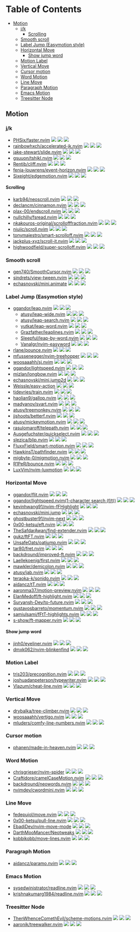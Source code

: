 # Table of Contents

<!-- toc -->

- [Motion](#motion)
  - [j/k](#jk)
    - [Scrolling](#scrolling)
  - [Smooth scroll](#smooth-scroll)
  - [Label Jump (Easymotion style)](#label-jump-easymotion-style)
  - [Horizontal Move](#horizontal-move)
    - [Show jump word](#show-jump-word)
  - [Motion Label](#motion-label)
  - [Vertical Move](#vertical-move)
  - [Cursor motion](#cursor-motion)
  - [Word Motion](#word-motion)
  - [Line Move](#line-move)
  - [Paragraph Motion](#paragraph-motion)
  - [Emacs Motion](#emacs-motion)
  - [Treesitter Node](#treesitter-node)

<!-- tocstop -->

## Motion

### j/k

- [PHSix/faster.nvim](https://github.com/PHSix/faster.nvim) ![](https://img.shields.io/github/stars/PHSix/faster.nvim) ![](https://img.shields.io/github/last-commit/PHSix/faster.nvim) ![](https://img.shields.io/github/commit-activity/y/PHSix/faster.nvim)
- [rainbowhxch/accelerated-jk.nvim](https://github.com/rainbowhxch/accelerated-jk.nvim) ![](https://img.shields.io/github/stars/rainbowhxch/accelerated-jk.nvim) ![](https://img.shields.io/github/last-commit/rainbowhxch/accelerated-jk.nvim) ![](https://img.shields.io/github/commit-activity/y/rainbowhxch/accelerated-jk.nvim)
- [jake-stewart/slide.nvim](https://github.com/jake-stewart/slide.nvim) ![](https://img.shields.io/github/stars/jake-stewart/slide.nvim) ![](https://img.shields.io/github/last-commit/jake-stewart/slide.nvim) ![](https://img.shields.io/github/commit-activity/y/jake-stewart/slide.nvim)
- [gsuuon/tshjkl.nvim](https://github.com/gsuuon/tshjkl.nvim) ![](https://img.shields.io/github/stars/gsuuon/tshjkl.nvim) ![](https://img.shields.io/github/last-commit/gsuuon/tshjkl.nvim) ![](https://img.shields.io/github/commit-activity/y/gsuuon/tshjkl.nvim)
- [Rentib/cliff.nvim](https://github.com/Rentib/cliff.nvim) ![](https://img.shields.io/github/stars/Rentib/cliff.nvim) ![](https://img.shields.io/github/last-commit/Rentib/cliff.nvim) ![](https://img.shields.io/github/commit-activity/y/Rentib/cliff.nvim)
- [fenja-louwrens/event-horizon.nvim](https://github.com/fenja-louwrens/event-horizon.nvim) ![](https://img.shields.io/github/stars/fenja-louwrens/event-horizon.nvim) ![](https://img.shields.io/github/last-commit/fenja-louwrens/event-horizon.nvim) ![](https://img.shields.io/github/commit-activity/y/fenja-louwrens/event-horizon.nvim)
- [Sixeight/edgemotion.nvim](https://github.com/Sixeight/edgemotion.nvim) ![](https://img.shields.io/github/stars/Sixeight/edgemotion.nvim) ![](https://img.shields.io/github/last-commit/Sixeight/edgemotion.nvim) ![](https://img.shields.io/github/commit-activity/y/Sixeight/edgemotion.nvim)

#### Scrolling

- [karb94/neoscroll.nvim](https://github.com/karb94/neoscroll.nvim) ![](https://img.shields.io/github/stars/karb94/neoscroll.nvim) ![](https://img.shields.io/github/last-commit/karb94/neoscroll.nvim) ![](https://img.shields.io/github/commit-activity/y/karb94/neoscroll.nvim)
- [declancm/cinnamon.nvim](https://github.com/declancm/cinnamon.nvim) ![](https://img.shields.io/github/stars/declancm/cinnamon.nvim) ![](https://img.shields.io/github/last-commit/declancm/cinnamon.nvim) ![](https://img.shields.io/github/commit-activity/y/declancm/cinnamon.nvim)
- [plax-00/endscroll.nvim](https://github.com/plax-00/endscroll.nvim) ![](https://img.shields.io/github/stars/plax-00/endscroll.nvim) ![](https://img.shields.io/github/last-commit/plax-00/endscroll.nvim) ![](https://img.shields.io/github/commit-activity/y/plax-00/endscroll.nvim)
- [nullchilly/fsread.nvim](https://github.com/nullchilly/fsread.nvim) ![](https://img.shields.io/github/stars/nullchilly/fsread.nvim) ![](https://img.shields.io/github/last-commit/nullchilly/fsread.nvim) ![](https://img.shields.io/github/commit-activity/y/nullchilly/fsread.nvim)
- [nkakouros-original/scrollofffraction.nvim](https://github.com/nkakouros-original/scrollofffraction.nvim) ![](https://img.shields.io/github/stars/nkakouros-original/scrollofffraction.nvim) ![](https://img.shields.io/github/last-commit/nkakouros-original/scrollofffraction.nvim) ![](https://img.shields.io/github/commit-activity/y/nkakouros-original/scrollofffraction.nvim)
- [niuiic/scroll.nvim](https://github.com/niuiic/scroll.nvim) ![](https://img.shields.io/github/stars/niuiic/scroll.nvim) ![](https://img.shields.io/github/last-commit/niuiic/scroll.nvim) ![](https://img.shields.io/github/commit-activity/y/niuiic/scroll.nvim)
- [tonymajestro/smart-scrolloff.nvim](https://github.com/tonymajestro/smart-scrolloff.nvim) ![](https://img.shields.io/github/stars/tonymajestro/smart-scrolloff.nvim) ![](https://img.shields.io/github/last-commit/tonymajestro/smart-scrolloff.nvim) ![](https://img.shields.io/github/commit-activity/y/tonymajestro/smart-scrolloff.nvim)
- [jackplus-xyz/scroll-it.nvim](https://github.com/jackplus-xyz/scroll-it.nvim) ![](https://img.shields.io/github/stars/jackplus-xyz/scroll-it.nvim) ![](https://img.shields.io/github/last-commit/jackplus-xyz/scroll-it.nvim) ![](https://img.shields.io/github/commit-activity/y/jackplus-xyz/scroll-it.nvim)
- [highwoodfield/super-scrolloff.nvim](https://github.com/highwoodfield/super-scrolloff.nvim) ![](https://img.shields.io/github/stars/highwoodfield/super-scrolloff.nvim) ![](https://img.shields.io/github/last-commit/highwoodfield/super-scrolloff.nvim) ![](https://img.shields.io/github/commit-activity/y/highwoodfield/super-scrolloff.nvim)

### Smooth scroll

- [gen740/SmoothCursor.nvim](https://github.com/gen740/SmoothCursor.nvim) ![](https://img.shields.io/github/stars/gen740/SmoothCursor.nvim) ![](https://img.shields.io/github/last-commit/gen740/SmoothCursor.nvim) ![](https://img.shields.io/github/commit-activity/y/gen740/SmoothCursor.nvim)
- [sindrets/view-tween.nvim](https://github.com/sindrets/view-tween.nvim) ![](https://img.shields.io/github/stars/sindrets/view-tween.nvim) ![](https://img.shields.io/github/last-commit/sindrets/view-tween.nvim) ![](https://img.shields.io/github/commit-activity/y/sindrets/view-tween.nvim)
- [echasnovski/mini.animate](https://github.com/echasnovski/mini.animate) ![](https://img.shields.io/github/stars/echasnovski/mini.animate) ![](https://img.shields.io/github/last-commit/echasnovski/mini.animate) ![](https://img.shields.io/github/commit-activity/y/echasnovski/mini.animate)

### Label Jump (Easymotion style)

- [ggandor/leap.nvim](https://github.com/ggandor/leap.nvim) ![](https://img.shields.io/github/stars/ggandor/leap.nvim) ![](https://img.shields.io/github/last-commit/ggandor/leap.nvim) ![](https://img.shields.io/github/commit-activity/y/ggandor/leap.nvim)
  - [atusy/leap-wide.nvim](https://github.com/atusy/leap-wide.nvim) ![](https://img.shields.io/github/stars/atusy/leap-wide.nvim) ![](https://img.shields.io/github/last-commit/atusy/leap-wide.nvim) ![](https://img.shields.io/github/commit-activity/y/atusy/leap-wide.nvim)
  - [atusy/leap-search.nvim](https://github.com/atusy/leap-search.nvim) ![](https://img.shields.io/github/stars/atusy/leap-search.nvim) ![](https://img.shields.io/github/last-commit/atusy/leap-search.nvim) ![](https://img.shields.io/github/commit-activity/y/atusy/leap-search.nvim)
  - [yutkat/leap-word.nvim](https://github.com/yutkat/leap-word.nvim) ![](https://img.shields.io/github/stars/yutkat/leap-word.nvim) ![](https://img.shields.io/github/last-commit/yutkat/leap-word.nvim) ![](https://img.shields.io/github/commit-activity/y/yutkat/leap-word.nvim)
  - [Grazfather/leaplines.nvim](https://github.com/Grazfather/leaplines.nvim) ![](https://img.shields.io/github/stars/Grazfather/leaplines.nvim) ![](https://img.shields.io/github/last-commit/Grazfather/leaplines.nvim) ![](https://img.shields.io/github/commit-activity/y/Grazfather/leaplines.nvim)
  - [Sleepful/leap-by-word.nvim](https://github.com/Sleepful/leap-by-word.nvim) ![](https://img.shields.io/github/stars/Sleepful/leap-by-word.nvim) ![](https://img.shields.io/github/last-commit/Sleepful/leap-by-word.nvim) ![](https://img.shields.io/github/commit-activity/y/Sleepful/leap-by-word.nvim)
  - [VanaIgr/nvim-easyword](https://github.com/VanaIgr/nvim-easyword) ![](https://img.shields.io/github/stars/VanaIgr/nvim-easyword) ![](https://img.shields.io/github/last-commit/VanaIgr/nvim-easyword) ![](https://img.shields.io/github/commit-activity/y/VanaIgr/nvim-easyword)
- [rlane/pounce.nvim](https://github.com/rlane/pounce.nvim) ![](https://img.shields.io/github/stars/rlane/pounce.nvim) ![](https://img.shields.io/github/last-commit/rlane/pounce.nvim) ![](https://img.shields.io/github/commit-activity/y/rlane/pounce.nvim)
- [mfussenegger/nvim-treehopper](https://github.com/mfussenegger/nvim-treehopper) ![](https://img.shields.io/github/stars/mfussenegger/nvim-treehopper) ![](https://img.shields.io/github/last-commit/mfussenegger/nvim-treehopper) ![](https://img.shields.io/github/commit-activity/y/mfussenegger/nvim-treehopper)
- [woosaaahh/sj.nvim](https://github.com/woosaaahh/sj.nvim) ![](https://img.shields.io/github/stars/woosaaahh/sj.nvim) ![](https://img.shields.io/github/last-commit/woosaaahh/sj.nvim) ![](https://img.shields.io/github/commit-activity/y/woosaaahh/sj.nvim)
- [ggandor/lightspeed.nvim](https://github.com/ggandor/lightspeed.nvim) ![](https://img.shields.io/github/stars/ggandor/lightspeed.nvim) ![](https://img.shields.io/github/last-commit/ggandor/lightspeed.nvim) ![](https://img.shields.io/github/commit-activity/y/ggandor/lightspeed.nvim)
- [mizlan/longbow.nvim](https://github.com/mizlan/longbow.nvim) ![](https://img.shields.io/github/stars/mizlan/longbow.nvim) ![](https://img.shields.io/github/last-commit/mizlan/longbow.nvim) ![](https://img.shields.io/github/commit-activity/y/mizlan/longbow.nvim)
- [echasnovski/mini.jump2d](https://github.com/echasnovski/mini.jump2d) ![](https://img.shields.io/github/stars/echasnovski/mini.jump2d) ![](https://img.shields.io/github/last-commit/echasnovski/mini.jump2d) ![](https://img.shields.io/github/commit-activity/y/echasnovski/mini.jump2d)
- [Weissle/easy-action](https://github.com/Weissle/easy-action) ![](https://img.shields.io/github/stars/Weissle/easy-action) ![](https://img.shields.io/github/last-commit/Weissle/easy-action) ![](https://img.shields.io/github/commit-activity/y/Weissle/easy-action)
- [tjdevries/train.nvim](https://github.com/tjdevries/train.nvim) ![](https://img.shields.io/github/stars/tjdevries/train.nvim) ![](https://img.shields.io/github/last-commit/tjdevries/train.nvim) ![](https://img.shields.io/github/commit-activity/y/tjdevries/train.nvim)
- [haolian9/gallop.nvim](https://github.com/haolian9/gallop.nvim) ![](https://img.shields.io/github/stars/haolian9/gallop.nvim) ![](https://img.shields.io/github/last-commit/haolian9/gallop.nvim) ![](https://img.shields.io/github/commit-activity/y/haolian9/gallop.nvim)
- [madyanov/svart.nvim](https://github.com/madyanov/svart.nvim) ![](https://img.shields.io/github/stars/madyanov/svart.nvim) ![](https://img.shields.io/github/last-commit/madyanov/svart.nvim) ![](https://img.shields.io/github/commit-activity/y/madyanov/svart.nvim)
- [atusy/treemonkey.nvim](https://github.com/atusy/treemonkey.nvim) ![](https://img.shields.io/github/stars/atusy/treemonkey.nvim) ![](https://img.shields.io/github/last-commit/atusy/treemonkey.nvim) ![](https://img.shields.io/github/commit-activity/y/atusy/treemonkey.nvim)
- [jjshoots/betterf.nvim](https://github.com/jjshoots/betterf.nvim) ![](https://img.shields.io/github/stars/jjshoots/betterf.nvim) ![](https://img.shields.io/github/last-commit/jjshoots/betterf.nvim) ![](https://img.shields.io/github/commit-activity/y/jjshoots/betterf.nvim)
- [atusy/mickeymotion.nvim](https://github.com/atusy/mickeymotion.nvim) ![](https://img.shields.io/github/stars/atusy/mickeymotion.nvim) ![](https://img.shields.io/github/last-commit/atusy/mickeymotion.nvim) ![](https://img.shields.io/github/commit-activity/y/atusy/mickeymotion.nvim)
- [rasulomaroff/telepath.nvim](https://github.com/rasulomaroff/telepath.nvim) ![](https://img.shields.io/github/stars/rasulomaroff/telepath.nvim) ![](https://img.shields.io/github/last-commit/rasulomaroff/telepath.nvim) ![](https://img.shields.io/github/commit-activity/y/rasulomaroff/telepath.nvim)
- [Ausgefuchster/quickselect.nvim](https://github.com/Ausgefuchster/quickselect.nvim) ![](https://img.shields.io/github/stars/Ausgefuchster/quickselect.nvim) ![](https://img.shields.io/github/last-commit/Ausgefuchster/quickselect.nvim) ![](https://img.shields.io/github/commit-activity/y/Ausgefuchster/quickselect.nvim)
- [slezica/blip.nvim](https://github.com/slezica/blip.nvim) ![](https://img.shields.io/github/stars/slezica/blip.nvim) ![](https://img.shields.io/github/last-commit/slezica/blip.nvim) ![](https://img.shields.io/github/commit-activity/y/slezica/blip.nvim)
- [FluxxField/smart-motion.nvim](https://github.com/FluxxField/smart-motion.nvim) ![](https://img.shields.io/github/stars/FluxxField/smart-motion.nvim) ![](https://img.shields.io/github/last-commit/FluxxField/smart-motion.nvim) ![](https://img.shields.io/github/commit-activity/y/FluxxField/smart-motion.nvim)
- [HawkinsT/pathfinder.nvim](https://github.com/HawkinsT/pathfinder.nvim) ![](https://img.shields.io/github/stars/HawkinsT/pathfinder.nvim) ![](https://img.shields.io/github/last-commit/HawkinsT/pathfinder.nvim) ![](https://img.shields.io/github/commit-activity/y/HawkinsT/pathfinder.nvim)
- [migbyte-0/migmotion.nvim](https://github.com/migbyte-0/migmotion.nvim) ![](https://img.shields.io/github/stars/migbyte-0/migmotion.nvim) ![](https://img.shields.io/github/last-commit/migbyte-0/migmotion.nvim) ![](https://img.shields.io/github/commit-activity/y/migbyte-0/migmotion.nvim)
- [R1PeR/bounce.nvim](https://github.com/R1PeR/bounce.nvim) ![](https://img.shields.io/github/stars/R1PeR/bounce.nvim) ![](https://img.shields.io/github/last-commit/R1PeR/bounce.nvim) ![](https://img.shields.io/github/commit-activity/y/R1PeR/bounce.nvim)
- [LuxVim/nvim-luxmotion](https://github.com/LuxVim/nvim-luxmotion) ![](https://img.shields.io/github/stars/LuxVim/nvim-luxmotion) ![](https://img.shields.io/github/last-commit/LuxVim/nvim-luxmotion) ![](https://img.shields.io/github/commit-activity/y/LuxVim/nvim-luxmotion)

### Horizontal Move

- [ggandor/flit.nvim](https://github.com/ggandor/flit.nvim) ![](https://img.shields.io/github/stars/ggandor/flit.nvim) ![](https://img.shields.io/github/last-commit/ggandor/flit.nvim) ![](https://img.shields.io/github/commit-activity/y/ggandor/flit.nvim)
- [ggandor/lightspeed.nvim(1-character search (f/t))](https://github.com/ggandor/lightspeed.nvim) ![](https://img.shields.io/github/stars/ggandor/lightspeed.nvim) ![](https://img.shields.io/github/last-commit/ggandor/lightspeed.nvim) ![](https://img.shields.io/github/commit-activity/y/ggandor/lightspeed.nvim)
- [kevinhwang91/nvim-fFHighlight](https://github.com/kevinhwang91/nvim-fFHighlight) ![](https://img.shields.io/github/stars/kevinhwang91/nvim-fFHighlight) ![](https://img.shields.io/github/last-commit/kevinhwang91/nvim-fFHighlight) ![](https://img.shields.io/github/commit-activity/y/kevinhwang91/nvim-fFHighlight)
- [echasnovski/mini.jump](https://github.com/echasnovski/mini.jump) ![](https://img.shields.io/github/stars/echasnovski/mini.jump) ![](https://img.shields.io/github/last-commit/echasnovski/mini.jump) ![](https://img.shields.io/github/commit-activity/y/echasnovski/mini.jump)
- [ghostbuster91/nvim-next](https://github.com/ghostbuster91/nvim-next) ![](https://img.shields.io/github/stars/ghostbuster91/nvim-next) ![](https://img.shields.io/github/last-commit/ghostbuster91/nvim-next) ![](https://img.shields.io/github/commit-activity/y/ghostbuster91/nvim-next)
- [0x00-ketsu/eft.nvim](https://github.com/0x00-ketsu/eft.nvim) ![](https://img.shields.io/github/stars/0x00-ketsu/eft.nvim) ![](https://img.shields.io/github/last-commit/0x00-ketsu/eft.nvim) ![](https://img.shields.io/github/commit-activity/y/0x00-ketsu/eft.nvim)
- [TheSafdarAwan/find-extender.nvim](https://github.com/TheSafdarAwan/find-extender.nvim) ![](https://img.shields.io/github/stars/TheSafdarAwan/find-extender.nvim) ![](https://img.shields.io/github/last-commit/TheSafdarAwan/find-extender.nvim) ![](https://img.shields.io/github/commit-activity/y/TheSafdarAwan/find-extender.nvim)
- [gukz/ftFT.nvim](https://github.com/gukz/ftFT.nvim) ![](https://img.shields.io/github/stars/gukz/ftFT.nvim) ![](https://img.shields.io/github/last-commit/gukz/ftFT.nvim) ![](https://img.shields.io/github/commit-activity/y/gukz/ftFT.nvim)
- [UnsafeOats/oatjump.nvim](https://github.com/UnsafeOats/oatjump.nvim) ![](https://img.shields.io/github/stars/UnsafeOats/oatjump.nvim) ![](https://img.shields.io/github/last-commit/UnsafeOats/oatjump.nvim) ![](https://img.shields.io/github/commit-activity/y/UnsafeOats/oatjump.nvim)
- [tar80/fret.nvim](https://github.com/tar80/fret.nvim) ![](https://img.shields.io/github/stars/tar80/fret.nvim) ![](https://img.shields.io/github/last-commit/tar80/fret.nvim) ![](https://img.shields.io/github/commit-activity/y/tar80/fret.nvim)
- [backdround/improved-ft.nvim](https://github.com/backdround/improved-ft.nvim) ![](https://img.shields.io/github/stars/backdround/improved-ft.nvim) ![](https://img.shields.io/github/last-commit/backdround/improved-ft.nvim) ![](https://img.shields.io/github/commit-activity/y/backdround/improved-ft.nvim)
- [Laellekoenig/first.nvim](https://github.com/Laellekoenig/first.nvim) ![](https://img.shields.io/github/stars/Laellekoenig/first.nvim) ![](https://img.shields.io/github/last-commit/Laellekoenig/first.nvim) ![](https://img.shields.io/github/commit-activity/y/Laellekoenig/first.nvim)
- [mawkler/demicolon.nvim](https://github.com/mawkler/demicolon.nvim) ![](https://img.shields.io/github/stars/mawkler/demicolon.nvim) ![](https://img.shields.io/github/last-commit/mawkler/demicolon.nvim) ![](https://img.shields.io/github/commit-activity/y/mawkler/demicolon.nvim)
- [atusy/jab.nvim](https://github.com/atusy/jab.nvim) ![](https://img.shields.io/github/stars/atusy/jab.nvim) ![](https://img.shields.io/github/last-commit/atusy/jab.nvim) ![](https://img.shields.io/github/commit-activity/y/atusy/jab.nvim)
- [teraoka-k/sonido.nvim](https://github.com/teraoka-k/sonido.nvim) ![](https://img.shields.io/github/stars/teraoka-k/sonido.nvim) ![](https://img.shields.io/github/last-commit/teraoka-k/sonido.nvim) ![](https://img.shields.io/github/commit-activity/y/teraoka-k/sonido.nvim)
- [aidancz/tT.nvim](https://github.com/aidancz/tT.nvim) ![](https://img.shields.io/github/stars/aidancz/tT.nvim) ![](https://img.shields.io/github/last-commit/aidancz/tT.nvim) ![](https://img.shields.io/github/commit-activity/y/aidancz/tT.nvim)
- [aaronma37/motion-preview.nvim](https://github.com/aaronma37/motion-preview.nvim) ![](https://img.shields.io/github/stars/aaronma37/motion-preview.nvim) ![](https://img.shields.io/github/last-commit/aaronma37/motion-preview.nvim) ![](https://img.shields.io/github/commit-activity/y/aaronma37/motion-preview.nvim)
- [ElanMedoff/ft-highlight.nvim](https://github.com/ElanMedoff/ft-highlight.nvim) ![](https://img.shields.io/github/stars/ElanMedoff/ft-highlight.nvim) ![](https://img.shields.io/github/last-commit/ElanMedoff/ft-highlight.nvim) ![](https://img.shields.io/github/commit-activity/y/ElanMedoff/ft-highlight.nvim)
- [Suryansh-Dey/to-future.nvim](https://github.com/Suryansh-Dey/to-future.nvim) ![](https://img.shields.io/github/stars/Suryansh-Dey/to-future.nvim) ![](https://img.shields.io/github/last-commit/Suryansh-Dey/to-future.nvim) ![](https://img.shields.io/github/commit-activity/y/Suryansh-Dey/to-future.nvim)
- [gustavosbarreto/momentum.nvim](https://github.com/gustavosbarreto/momentum.nvim) ![](https://img.shields.io/github/stars/gustavosbarreto/momentum.nvim) ![](https://img.shields.io/github/last-commit/gustavosbarreto/momentum.nvim) ![](https://img.shields.io/github/commit-activity/y/gustavosbarreto/momentum.nvim)
- [samiulsami/fFtT-highlights.nvim](https://github.com/samiulsami/fFtT-highlights.nvim) ![](https://img.shields.io/github/stars/samiulsami/fFtT-highlights.nvim) ![](https://img.shields.io/github/last-commit/samiulsami/fFtT-highlights.nvim) ![](https://img.shields.io/github/commit-activity/y/samiulsami/fFtT-highlights.nvim)
- [s-show/ft-mapper.nvim](https://github.com/s-show/ft-mapper.nvim) ![](https://img.shields.io/github/stars/s-show/ft-mapper.nvim) ![](https://img.shields.io/github/last-commit/s-show/ft-mapper.nvim) ![](https://img.shields.io/github/commit-activity/y/s-show/ft-mapper.nvim)

#### Show jump word

- [jinh0/eyeliner.nvim](https://github.com/jinh0/eyeliner.nvim) ![](https://img.shields.io/github/stars/jinh0/eyeliner.nvim) ![](https://img.shields.io/github/last-commit/jinh0/eyeliner.nvim) ![](https://img.shields.io/github/commit-activity/y/jinh0/eyeliner.nvim)
- [dmxk062/nvim-blinkenfind](https://github.com/dmxk062/nvim-blinkenfind) ![](https://img.shields.io/github/stars/dmxk062/nvim-blinkenfind) ![](https://img.shields.io/github/last-commit/dmxk062/nvim-blinkenfind) ![](https://img.shields.io/github/commit-activity/y/dmxk062/nvim-blinkenfind)

### Motion Label

- [tris203/precognition.nvim](https://github.com/tris203/precognition.nvim) ![](https://img.shields.io/github/stars/tris203/precognition.nvim) ![](https://img.shields.io/github/last-commit/tris203/precognition.nvim) ![](https://img.shields.io/github/commit-activity/y/tris203/precognition.nvim)
- [joshuadanpeterson/typewriter.nvim](https://github.com/joshuadanpeterson/typewriter.nvim) ![](https://img.shields.io/github/stars/joshuadanpeterson/typewriter.nvim) ![](https://img.shields.io/github/last-commit/joshuadanpeterson/typewriter.nvim) ![](https://img.shields.io/github/commit-activity/y/joshuadanpeterson/typewriter.nvim)
- [Vlazum/cheat-line.nvim](https://github.com/Vlazum/cheat-line.nvim) ![](https://img.shields.io/github/stars/Vlazum/cheat-line.nvim) ![](https://img.shields.io/github/last-commit/Vlazum/cheat-line.nvim) ![](https://img.shields.io/github/commit-activity/y/Vlazum/cheat-line.nvim)

### Vertical Move

- [drybalka/tree-climber.nvim](https://github.com/drybalka/tree-climber.nvim) ![](https://img.shields.io/github/stars/drybalka/tree-climber.nvim) ![](https://img.shields.io/github/last-commit/drybalka/tree-climber.nvim) ![](https://img.shields.io/github/commit-activity/y/drybalka/tree-climber.nvim)
- [woosaaahh/vertigo.nvim](https://github.com/woosaaahh/vertigo.nvim) ![](https://img.shields.io/github/stars/woosaaahh/vertigo.nvim) ![](https://img.shields.io/github/last-commit/woosaaahh/vertigo.nvim) ![](https://img.shields.io/github/commit-activity/y/woosaaahh/vertigo.nvim)
- [mluders/comfy-line-numbers.nvim](https://github.com/mluders/comfy-line-numbers.nvim) ![](https://img.shields.io/github/stars/mluders/comfy-line-numbers.nvim) ![](https://img.shields.io/github/last-commit/mluders/comfy-line-numbers.nvim) ![](https://img.shields.io/github/commit-activity/y/mluders/comfy-line-numbers.nvim)

### Cursor motion

- [phanen/made-in-heaven.nvim](https://github.com/phanen/made-in-heaven.nvim) ![](https://img.shields.io/github/stars/phanen/made-in-heaven.nvim) ![](https://img.shields.io/github/last-commit/phanen/made-in-heaven.nvim) ![](https://img.shields.io/github/commit-activity/y/phanen/made-in-heaven.nvim)

### Word Motion

- [chrisgrieser/nvim-spider](https://github.com/chrisgrieser/nvim-spider) ![](https://img.shields.io/github/stars/chrisgrieser/nvim-spider) ![](https://img.shields.io/github/last-commit/chrisgrieser/nvim-spider) ![](https://img.shields.io/github/commit-activity/y/chrisgrieser/nvim-spider)
- [Craftidore/camelCaseMotion.nvim](https://github.com/Craftidore/camelCaseMotion.nvim) ![](https://img.shields.io/github/stars/Craftidore/camelCaseMotion.nvim) ![](https://img.shields.io/github/last-commit/Craftidore/camelCaseMotion.nvim) ![](https://img.shields.io/github/commit-activity/y/Craftidore/camelCaseMotion.nvim)
- [backdround/neowords.nvim](https://github.com/backdround/neowords.nvim) ![](https://img.shields.io/github/stars/backdround/neowords.nvim) ![](https://img.shields.io/github/last-commit/backdround/neowords.nvim) ![](https://img.shields.io/github/commit-activity/y/backdround/neowords.nvim)
- [nvimdev/cwordmini.nvim](https://github.com/nvimdev/cwordmini.nvim) ![](https://img.shields.io/github/stars/nvimdev/cwordmini.nvim) ![](https://img.shields.io/github/last-commit/nvimdev/cwordmini.nvim) ![](https://img.shields.io/github/commit-activity/y/nvimdev/cwordmini.nvim)

### Line Move

- [fedepujol/move.nvim](https://github.com/fedepujol/move.nvim) ![](https://img.shields.io/github/stars/fedepujol/move.nvim) ![](https://img.shields.io/github/last-commit/fedepujol/move.nvim) ![](https://img.shields.io/github/commit-activity/y/fedepujol/move.nvim)
- [0x00-ketsu/pull-line.nvim](https://github.com/0x00-ketsu/pull-line.nvim) ![](https://img.shields.io/github/stars/0x00-ketsu/pull-line.nvim) ![](https://img.shields.io/github/last-commit/0x00-ketsu/pull-line.nvim) ![](https://img.shields.io/github/commit-activity/y/0x00-ketsu/pull-line.nvim)
- [EbadiDev/nvim-move-mode](https://github.com/EbadiDev/nvim-move-mode) ![](https://img.shields.io/github/stars/EbadiDev/nvim-move-mode) ![](https://img.shields.io/github/last-commit/EbadiDev/nvim-move-mode) ![](https://img.shields.io/github/commit-activity/y/EbadiDev/nvim-move-mode)
- [DarthMooMancer/Neotweaks](https://github.com/DarthMooMancer/Neotweaks) ![](https://img.shields.io/github/stars/DarthMooMancer/Neotweaks) ![](https://img.shields.io/github/last-commit/DarthMooMancer/Neotweaks) ![](https://img.shields.io/github/commit-activity/y/DarthMooMancer/Neotweaks)
- [kobbikobb/move-lines.nvim](https://github.com/kobbikobb/move-lines.nvim) ![](https://img.shields.io/github/stars/kobbikobb/move-lines.nvim) ![](https://img.shields.io/github/last-commit/kobbikobb/move-lines.nvim) ![](https://img.shields.io/github/commit-activity/y/kobbikobb/move-lines.nvim)

### Paragraph Motion

- [aidancz/paramo.nvim](https://github.com/aidancz/paramo.nvim) ![](https://img.shields.io/github/stars/aidancz/paramo.nvim) ![](https://img.shields.io/github/last-commit/aidancz/paramo.nvim) ![](https://img.shields.io/github/commit-activity/y/aidancz/paramo.nvim)

### Emacs Motion

- [sysedwinistrator/readline.nvim](https://github.com/sysedwinistrator/readline.nvim) ![](https://img.shields.io/github/stars/sysedwinistrator/readline.nvim) ![](https://img.shields.io/github/last-commit/sysedwinistrator/readline.nvim) ![](https://img.shields.io/github/commit-activity/y/sysedwinistrator/readline.nvim)
- [krishnakumarg1984/readline.nvim](https://github.com/krishnakumarg1984/readline.nvim) ![](https://img.shields.io/github/stars/krishnakumarg1984/readline.nvim) ![](https://img.shields.io/github/last-commit/krishnakumarg1984/readline.nvim) ![](https://img.shields.io/github/commit-activity/y/krishnakumarg1984/readline.nvim)

### Treesitter Node

- [ThenWhenceComethEvil/scheme-motions.nvim](https://github.com/ThenWhenceComethEvil/scheme-motions.nvim) ![](https://img.shields.io/github/stars/ThenWhenceComethEvil/scheme-motions.nvim) ![](https://img.shields.io/github/last-commit/ThenWhenceComethEvil/scheme-motions.nvim) ![](https://img.shields.io/github/commit-activity/y/ThenWhenceComethEvil/scheme-motions.nvim)
- [aaronik/treewalker.nvim](https://github.com/aaronik/treewalker.nvim) ![](https://img.shields.io/github/stars/aaronik/treewalker.nvim) ![](https://img.shields.io/github/last-commit/aaronik/treewalker.nvim) ![](https://img.shields.io/github/commit-activity/y/aaronik/treewalker.nvim)
